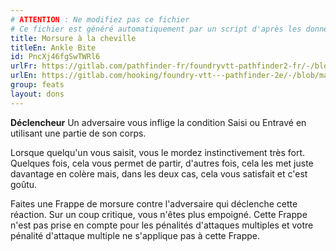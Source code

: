 ```yaml
---
# ATTENTION : Ne modifiez pas ce fichier
# Ce fichier est généré automatiquement par un script d'après les données du module Foundry VTT officiel et de sa traduction
title: Morsure à la cheville
titleEn: Ankle Bite
id: PncXj46fgSwTWRl6
urlFr: https://gitlab.com/pathfinder-fr/foundryvtt-pathfinder2-fr/-/blob/master/data/feats/PncXj46fgSwTWRl6.htm
urlEn: https://gitlab.com/hooking/foundry-vtt---pathfinder-2e/-/blob/master/packs/data/feats.db/ankle-bite.json
group: feats
layout: dons
---
```

**Déclencheur** Un adversaire vous inflige la condition <a class="entity-link" data-pack="pf2e.conditionitems" data-id="kWc1fhmv9LBiTuei" draggable="true"><i class="fas fa-book-open"></i>Saisi</a> ou <a class="entity-link" data-pack="pf2e.conditionitems" data-id="VcDeM8A5oI6VqhbM" draggable="true"><i class="fas fa-book-open"></i>Entravé</a> en utilisant une partie de son corps.

Lorsque quelqu'un vous saisit, vous le mordez instinctivement très fort. Quelques fois, cela vous permet de partir, d'autres fois, cela les met juste davantage en colère mais, dans les deux cas, cela vous satisfait et c'est goûtu.

Faites une Frappe de morsure contre l'adversaire qui déclenche cette réaction. Sur un coup critique, vous n'êtes plus empoigné. Cette Frappe n'est pas prise en compte pour les pénalités d'attaques multiples et votre pénalité d'attaque multiple ne s'applique pas à cette Frappe.


